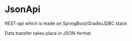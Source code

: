 # JsonApi
REST-api which is made on SpringBoot/Gradle/JDBC stack

Data transfer takes place in JSON-format.
